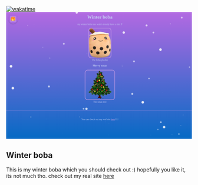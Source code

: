 [![wakatime](https://wakatime.com/badge/user/018eed1d-6093-4f51-9fca-7863b7a1ac97/project/fffcdc6c-2c24-4795-80a9-fd2a9a4271e4.svg)](https://wakatime.com/badge/user/018eed1d-6093-4f51-9fca-7863b7a1ac97/project/fffcdc6c-2c24-4795-80a9-fd2a9a4271e4)
![screenshot](./assets/screenshot.png)
## Winter boba
This is my winter boba which you should check out :)
hopefully you like it, its not much tho.
check out my real site [here](https://saahild.com)

